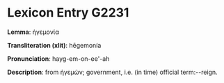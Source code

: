 # Lexicon Entry G2231

**Lemma**: ἡγεμονία

**Transliteration (xlit)**: hēgemonía

**Pronunciation**: hayg-em-on-ee'-ah

**Description**:
from ἡγεμών; government, i.e. (in time) official term:--reign.
